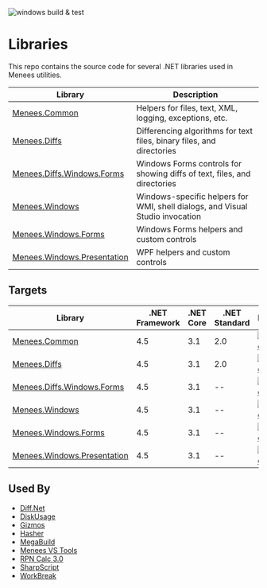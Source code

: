 ![windows build & test](https://github.com/bmenees/Libraries/workflows/windows%20build%20&%20test/badge.svg)

# Libraries
This repo contains the source code for several .NET libraries used in Menees utilities.

|Library|Description|
|---|---|
|[Menees.Common](src/Menees.Common)|Helpers for files, text, XML, logging, exceptions, etc.|
|[Menees.Diffs](src/Menees.Diffs)|Differencing algorithms for text files, binary files, and directories|
|[Menees.Diffs.Windows.Forms](src/Menees.Diffs.Windows.Forms)|Windows Forms controls for showing diffs of text, files, and directories|
|[Menees.Windows](src/Menees.Windows)|Windows-specific helpers for WMI, shell dialogs, and Visual Studio invocation|
|[Menees.Windows.Forms](src/Menees.Windows.Forms)|Windows Forms helpers and custom controls|
|[Menees.Windows.Presentation](src/Menees.Windows.Presentation)|WPF helpers and custom controls|

## Targets
|Library|.NET Framework|.NET Core|.NET Standard|NuGet|
|---|---|---|---|---|
|[Menees.Common](src/Menees.Common)|4.5|3.1|2.0|[![Nuget](https://img.shields.io/nuget/v/Menees.Common)](https://www.nuget.org/packages/Menees.Common/)|
|[Menees.Diffs](src/Menees.Diffs)|4.5|3.1|2.0|[![Nuget](https://img.shields.io/nuget/v/Menees.Diffs)](https://www.nuget.org/packages/Menees.Diffs/)|
|[Menees.Diffs.Windows.Forms](src/Menees.Diffs.Windows.Forms)|4.5|3.1|--|[![Nuget](https://img.shields.io/nuget/v/Menees.Diffs.Windows.Forms)](https://www.nuget.org/packages/Menees.Diffs.Windows.Forms/)|
|[Menees.Windows](src/Menees.Windows)|4.5|3.1|--|[![Nuget](https://img.shields.io/nuget/v/Menees.Windows)](https://www.nuget.org/packages/Menees.Windows/)|
|[Menees.Windows.Forms](src/Menees.Windows.Forms)|4.5|3.1|--|[![Nuget](https://img.shields.io/nuget/v/Menees.Windows.Forms)](https://www.nuget.org/packages/Menees.Windows.Forms/)|
|[Menees.Windows.Presentation](src/Menees.Windows.Presentation)|4.5|3.1|--|[![Nuget](https://img.shields.io/nuget/v/Menees.Windows.Presentation)](https://www.nuget.org/packages/Menees.Windows.Presentation/)|

## Used By
* [Diff.Net](http://www.menees.com/Diff.Net.htm)
* [DiskUsage](http://www.menees.com/Miscellaneous.htm)
* [Gizmos](http://www.menees.com/Gizmos.htm)
* [Hasher](https://github.com/bmenees/Hasher)
* [MegaBuild](http://www.menees.com/MegaBuild.htm)
* [Menees VS Tools](http://www.menees.com/VSTools.htm)
* [RPN Calc 3.0](http://www.menees.com/RPNCalc3.htm)
* [SharpScript](http://www.menees.com/SharpScript.htm)
* [WorkBreak](http://www.menees.com/Miscellaneous.htm)